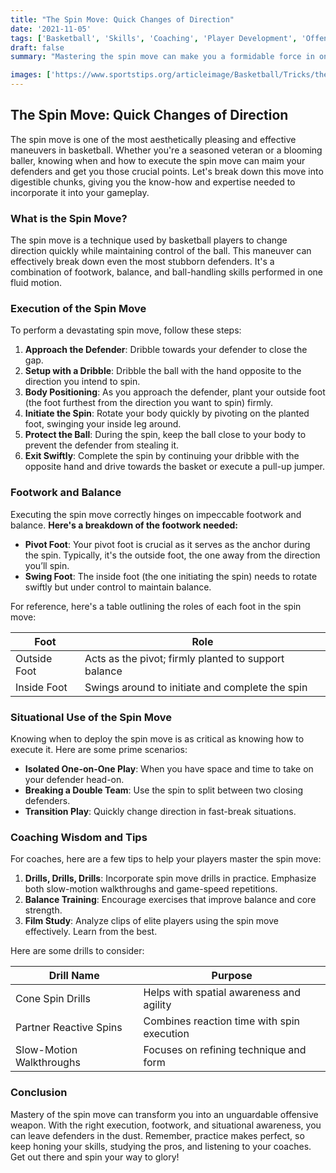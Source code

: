 ```yaml
---
title: "The Spin Move: Quick Changes of Direction"
date: '2021-11-05'
tags: ['Basketball', 'Skills', 'Coaching', 'Player Development', 'Offense', 'Footwork', 'Techniques']
draft: false
summary: "Mastering the spin move can make you a formidable force in one-on-one situations. This article delves into the execution and strategic use of the spin move to outmaneuver defenders."

images: ['https://www.sportstips.org/articleimage/Basketball/Tricks/the_spin_move_quick_changes_of_direction.webp']
---
```


## The Spin Move: Quick Changes of Direction

The spin move is one of the most aesthetically pleasing and effective maneuvers in basketball. Whether you're a seasoned veteran or a blooming baller, knowing when and how to execute the spin move can maim your defenders and get you those crucial points. Let's break down this move into digestible chunks, giving you the know-how and expertise needed to incorporate it into your gameplay.

### What is the Spin Move?

The spin move is a technique used by basketball players to change direction quickly while maintaining control of the ball. This maneuver can effectively break down even the most stubborn defenders. It's a combination of footwork, balance, and ball-handling skills performed in one fluid motion.

### Execution of the Spin Move

To perform a devastating spin move, follow these steps:

1. **Approach the Defender**: Dribble towards your defender to close the gap.
2. **Setup with a Dribble**: Dribble the ball with the hand opposite to the direction you intend to spin.
3. **Body Positioning**: As you approach the defender, plant your outside foot (the foot furthest from the direction you want to spin) firmly.
4. **Initiate the Spin**: Rotate your body quickly by pivoting on the planted foot, swinging your inside leg around.
5. **Protect the Ball**: During the spin, keep the ball close to your body to prevent the defender from stealing it.
6. **Exit Swiftly**: Complete the spin by continuing your dribble with the opposite hand and drive towards the basket or execute a pull-up jumper.

### Footwork and Balance

Executing the spin move correctly hinges on impeccable footwork and balance. **Here's a breakdown of the footwork needed:**

- **Pivot Foot**: Your pivot foot is crucial as it serves as the anchor during the spin. Typically, it's the outside foot, the one away from the direction you’ll spin.
- **Swing Foot**: The inside foot (the one initiating the spin) needs to rotate swiftly but under control to maintain balance.

For reference, here's a table outlining the roles of each foot in the spin move:

| **Foot**       | **Role**                                             |
|----------------|------------------------------------------------------|
| Outside Foot   | Acts as the pivot; firmly planted to support balance |
| Inside Foot    | Swings around to initiate and complete the spin      |

### Situational Use of the Spin Move

Knowing when to deploy the spin move is as critical as knowing how to execute it. Here are some prime scenarios:

- **Isolated One-on-One Play**: When you have space and time to take on your defender head-on.
- **Breaking a Double Team**: Use the spin to split between two closing defenders.
- **Transition Play**: Quickly change direction in fast-break situations.

### Coaching Wisdom and Tips

For coaches, here are a few tips to help your players master the spin move:

1. **Drills, Drills, Drills**: Incorporate spin move drills in practice. Emphasize both slow-motion walkthroughs and game-speed repetitions.
2. **Balance Training**: Encourage exercises that improve balance and core strength.
3. **Film Study**: Analyze clips of elite players using the spin move effectively. Learn from the best.

Here are some drills to consider:

| **Drill Name**           | **Purpose**                                 |
|--------------------------|---------------------------------------------|
| Cone Spin Drills         | Helps with spatial awareness and agility    |
| Partner Reactive Spins   | Combines reaction time with spin execution  |
| Slow-Motion Walkthroughs | Focuses on refining technique and form      |

### Conclusion

Mastery of the spin move can transform you into an unguardable offensive weapon. With the right execution, footwork, and situational awareness, you can leave defenders in the dust. Remember, practice makes perfect, so keep honing your skills, studying the pros, and listening to your coaches. Get out there and spin your way to glory!